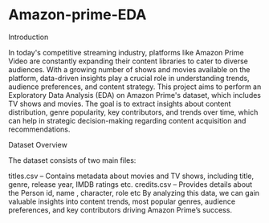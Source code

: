 # Amazon-prime-EDA
Introduction

In today's competitive streaming industry, platforms like Amazon Prime Video are constantly expanding their content libraries to cater to diverse audiences. With a growing number of shows and movies available on the platform, data-driven insights play a crucial role in understanding trends, audience preferences, and content strategy. This project aims to perform an Exploratory Data Analysis (EDA) on Amazon Prime's dataset, which includes TV shows and movies. The goal is to extract insights about content distribution, genre popularity, key contributors, and trends over time, which can help in strategic decision-making regarding content acquisition and recommendations.

Dataset Overview

The dataset consists of two main files:

titles.csv – Contains metadata about movies and TV shows, including title, genre, release year, IMDB ratings etc.
credits.csv – Provides details about the Person id, name , character, role etc
By analyzing this data, we can gain valuable insights into content trends, most popular genres, audience preferences, and key contributors driving Amazon Prime’s success.
